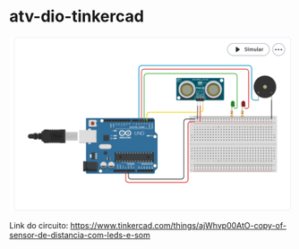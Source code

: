 # atv-dio-tinkercad
![Imagem do circuito](https://github.com/herissonhyan/atv-dio-tinkercad/blob/main/arduino.png)

Link do circuito: https://www.tinkercad.com/things/ajWhvp00AtO-copy-of-sensor-de-distancia-com-leds-e-som
